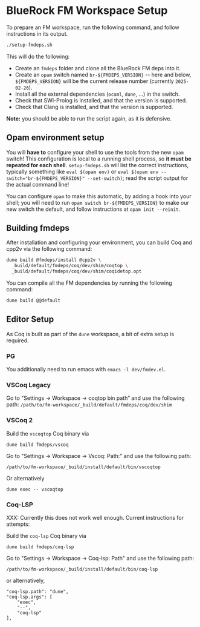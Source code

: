 BlueRock FM Workspace Setup
===========================

To prepare an FM workspace, run the following command, and follow instructions in its output.
```sh
./setup-fmdeps.sh
```
This will do the following:
- Create an `fmdeps` folder and clone all the BlueRock FM deps into it.
- Create an `opam` switch named `br-${FMDEPS_VERSION}` -- here and below,
  `${FMDEPS_VERSION}` will be the current release number (currently
  `2025-02-26`).
- Install all the external dependencies (`ocaml`, `dune`, ...) in the switch.
- Check that SWI-Prolog is installed, and that the version is supported.
- Check that Clang is installed, and that the version is supported.


**Note:** you should be able to run the script again, as it is defensive.

## Opam environment setup

You will **have to** configure your shell to use the tools from the new `opam` switch!
This configuration is local to a running shell process, so **it must be repeated for each shell**.
`setup-fmdeps.sh` will list the correct instructions, typically something like `eval $(opam env)`
or `eval $(opam env --switch="br-${FMDEPS_VERSION}" --set-switch)`; read the script output for the actual command line!

You can configure `opam` to make this automatic, by adding a hook into your
shell; you will need to run `opam switch br-${FMDEPS_VERSION}` to make our new
switch the default, and follow instructions at `opam init --reinit`.

## Building fmdeps

After installation and configuring your environment, you can build Coq and cpp2v via the following command:

```sh
dune build @fmdeps/install @cpp2v \
  _build/default/fmdeps/coq/dev/shim/coqtop \
  _build/default/fmdeps/coq/dev/shim/coqidetop.opt
```

You can compile all the FM dependencies by running the
following command:
```sh
dune build @@default
```

## Editor Setup

As Coq is built as part of the `dune` workspace, a bit of extra setup is
required.


### PG

You additionally need to run emacs with `emacs -l dev/fmdev.el`.

### VSCoq Legacy

Go to "Settings -> Workspace -> coqtop bin path” and use the following path:
```/path/to/fm-workspace/_build/default/fmdeps/coq/dev/shim```

### VSCoq 2

Build the `vscoqtop` Coq binary via
```
dune build fmdeps/vscoq
```

Go to "Settings -> Workspace -> Vscoq: Path:" and use the following path:
```
/path/to/fm-workspace/_build/install/default/bin/vscoqtop
```

Or alternatively
```
dune exec -- vscoqtop
```

### Coq-LSP

XXX: Currently this does not work well enough. Current instructions for attempts:

Build the `coq-lsp` Coq binary via
```
dune build fmdeps/coq-lsp
```

Go to "Settings -> Workspace -> Coq-lsp: Path" and use the following path:

```
/path/to/fm-workspace/_build/install/default/bin/coq-lsp
```

or alternatively,
```
"coq-lsp.path": "dune",
"coq-lsp.args": [
    "exec",
    "--",
    "coq-lsp"
],
```
